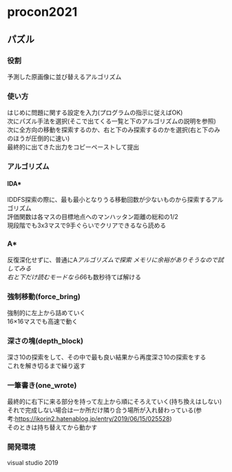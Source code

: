 # procon2021

## パズル
### 役割
予測した原画像に並び替えるアルゴリズム

### 使い方
はじめに問題に関する設定を入力(プログラムの指示に従えばOK)  
次にパズル手法を選択(そこで出てくる一覧と下のアルゴリズムの説明を参照)  
次に全方向の移動を探索するのか、右と下のみ探索するのかを選択(右と下のみのほうが圧倒的に速い)  
最終的に出てきた出力をコピーペーストして提出  

### アルゴリズム
#### IDA*
IDDFS探索の際に、最も最小となりうる移動回数が少ないものから探索するアルゴリズム  
評価関数は各マスの目標地点へのマンハッタン距離の総和の1/2  
現段階でも3x3マスで9手ぐらいでクリアできるなら読める    

### A*
反復深化せずに、普通にA*アルゴリズムで探索
メモリに余裕がありそうなので試してみる  
右と下だけ読むモードなら6*6も数秒待てば解ける  

### 強制移動(force_bring)
強制的に左上から詰めていく  
16×16マスでも高速で動く  

### 深さの塊(depth_block)
深さ10の探索をして、その中で最も良い結果から再度深さ10の探索をする  
これを解き切るまで繰り返す

### 一筆書き(one_wrote)
最終的に右下に来る部分を持って左上から順にそろえていく(持ち換えはしない)  
それで完成しない場合は一か所だけ隣り合う場所が入れ替わっている(参考:https://ikorin2.hatenablog.jp/entry/2019/06/15/025528)  
そのときは持ち替えてから動かす  

### 開発環境
visual studio 2019
